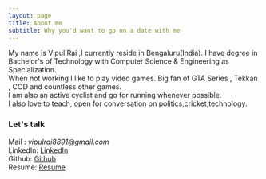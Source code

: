 ```yaml
---
layout: page
title: About me
subtitle: Why you'd want to go on a date with me
---
```


My name is Vipul Rai ,I currently reside in Bengaluru(India). I have degree in Bachelor's of Technology with Computer Science & Engineering as Specialization.<br>
When not working I like to play video games. Big fan of GTA Series , Tekkan , COD and countless other games.<br>
I am also an active cyclist and go for running whenever possible.<br>
I also love to teach, open for conversation on politics,cricket,technology.



### Let's talk

Mail : _vipulrai8891@gmail.com_<br>
LinkedIn: [LinkedIn](https://in.linkedin.com/in/vipulrai "LinkedIn Profile")<br>
Github: [Github](https://github.com/vipulrai91)<br>
Resume: [Resume](https://vipulrai91.github.io/resume/)
